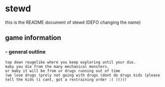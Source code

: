 # stewd
this is the README document of stewd (DEFO changing the name)
## game information
### - general outline
```
top down rougelike where you keep exploring until your die.
maby you die from the many mechanical monsters.
or maby it will be from ur drugs running out of time
(we love drugs (proly not going with drugs (dont do drugs kids (please tell the kids (i cant, got a restraining order :( )))))
```
